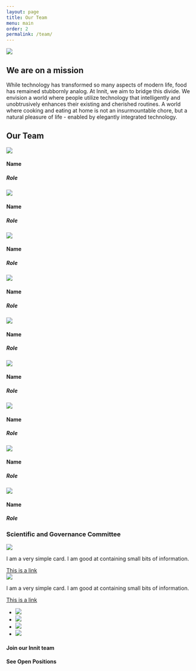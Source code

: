 ```yaml
---
layout: page
title: Our Team
menu: main
order: 2
permalink: /team/
---
```

<!-- Rewrite without containers to fix -->
<div class="container">
  <div class="overlay">
    <img class="responsive-img" src="{{ site.url }}/assets/images/sitewide/hero_placeholder.png">
    <div class="text-overlay">
      <div class="bar"></div>
      <h2 class="center-align">We are on a mission</h2>
    </div>
  </div>
  <div class="section">
	 <div class="row">
		<div class="col s10 offset-s1">
		<p class="center-align">While technology has transformed so many aspects of modern life, food has remained stubbornly analog. At Innit, we aim to bridge this divide. We envision a world where people utilize technology that intelligently and unobtrusively enhances their existing and cherished routines. A world where cooking and eating at home is not an insurmountable chore, but a natural pleasure of life - enabled by elegantly integrated technology.</p>
		</div>
	</div>
	<div class="section">
	 <div class="row">
	   <h2 class="center-align">Our Team</h2>
	 </div>
	 <div class="row">
		<div class="col s12 m4">
        	<img class="responsive-img" src="{{ site.url }}/assets/images/team/headshot_placeholder.png">
        	<h4 class="center-align">Name</h4>
        	<h5 class="center-align">Role</h5>
		</div>
		<div class="col s12 m4">
        	<img class="responsive-img" src="{{ site.url }}/assets/images/team/headshot_placeholder.png">
        	<h4 class="center-align">Name</h4>
        	<h5 class="center-align">Role</h5>
		</div>
		<div class="col s12 m4">
    		<img class="responsive-img" src="{{ site.url }}/assets/images/team/headshot_placeholder.png">
    		<h4 class="center-align">Name</h4>
        	<h5 class="center-align">Role</h5>
		</div>
	</div>
	<div class="row">
		<div class="col s12 m4">
        	<img class="responsive-img" src="{{ site.url }}/assets/images/team/headshot_placeholder.png">
        	<h4 class="center-align">Name</h4>
        	<h5 class="center-align">Role</h5>
		</div>
		<div class="col s12 m4">
        	<img class="responsive-img" src="{{ site.url }}/assets/images/team/headshot_placeholder.png">
        	<h4 class="center-align">Name</h4>
        	<h5 class="center-align">Role</h5>
		</div>
		<div class="col s12 m4">
    		<img class="responsive-img" src="{{ site.url }}/assets/images/team/headshot_placeholder.png">
    		<h4 class="center-align">Name</h4>
        	<h5 class="center-align">Role</h5>
		</div>
	</div>
	<div class="row">
		<div class="col s12 m4">
        	<img class="responsive-img" src="{{ site.url }}/assets/images/team/headshot_placeholder.png">
        	<h4 class="center-align">Name</h4>
        	<h5 class="center-align">Role</h5>
		</div>
		<div class="col s12 m4">
        	<img class="responsive-img" src="{{ site.url }}/assets/images/team/headshot_placeholder.png">
        	<h4 class="center-align">Name</h4>
        	<h5 class="center-align">Role</h5>
		</div>
		<div class="col s12 m4">
    		<img class="responsive-img" src="{{ site.url }}/assets/images/team/headshot_placeholder.png">
    		<h4 class="center-align">Name</h4>
        	<h5 class="center-align">Role</h5>
		</div>
	</div>
	</div>
  <!-- Style the background, probably make it a div id -->
	<div class="section">
	<div class="row">
    <div class="col s12">
      <h3>Scientific and Governance Committee</h3>
    </div>
		<div class="col s12 m6">
    		<div class="card horizontal">
      		<div class="card-image">
        		<img src="{{ site.url }}/assets/images/team/headshot_placeholder.png">
      		</div>
      	<div class="card-stacked">
        <div class="card-content">
          <p>I am a very simple card. I am good at containing small bits of information.</p>
        </div>
        <div class="card-action">
          <a href="#">This is a link</a>
        </div>
      </div>
    </div>
  </div>
  <div class="col s12 m6">
    		<div class="card horizontal">
      		<div class="card-image">
        		<img src="{{ site.url }}/assets/images/team/headshot_placeholder.png">
      		</div>
      	<div class="card-stacked">
        <div class="card-content">
          <p>I am a very simple card. I am good at containing small bits of information.</p>
        </div>
        <div class="card-action">
          <a href="#">This is a link</a>
        </div>
      </div>
    </div>
  </div>
	</div>
	</div>
  <!-- Style for Individual div or should I make a class -->
  <div class="slider">
    <ul class="slides">
    <li>
      <img src="https://lorempixel.com/580/250/nature/1"> <!-- random image -->
    </li>
    <li>
      <img src="https://lorempixel.com/580/250/nature/2"> <!-- random image -->
    </li>
      <li>
        <img src="https://lorempixel.com/580/250/nature/3"> <!-- random image -->
      </li>
      <li>
        <img src="https://lorempixel.com/580/250/nature/4"> <!-- random image -->
      </li>
    </ul>
    </div>
    <div class="CTA">
      <div class="CTA-text">
        <h4>Join our Innit team</h4>
      </div>
      <div class="CTA-button">
        <h4>See Open Positions</h4>
      </div>
    </div> 
</div>